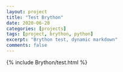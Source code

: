 ```yaml
---
layout: project
title: "Test Brython"
date: 2020-06-28
categories: [projects]
tags: [project, brython, python]
excerpt: "Brython test, dynamic markdown"
comments: false
---
```


{% include Brython/test.html %}